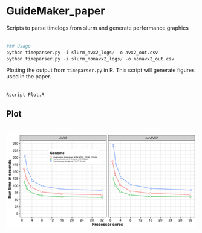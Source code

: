 # GuideMaker_paper

Scripts to parse timelogs from slurm and generate performance graphics



```python

### Usage
python timeparser.py -i slurm_avx2_logs/ -o avx2_out.csv
python timeparser.py -i slurm_nonavx2_logs/ -o nonavx2_out.csv

```


Plotting the output from `timeparser.py`  in R. This script will generate figures used in the paper.

```R

Rscript Plot.R 

```

## Plot

# ![alt text](https://github.com/USDA-ARS-GBRU/GuideMaker_paper/blob/master/figures/AVX2_Performance_Graph_main.png)